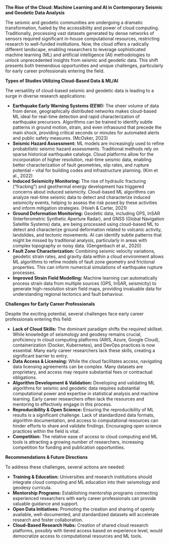 **The Rise of the Cloud: Machine Learning and AI in Contemporary Seismic and Geodetic Data Analysis**

The seismic and geodetic communities are undergoing a dramatic transformation, fueled by the accessibility and power of cloud computing. Traditionally, processing vast datasets generated by dense networks of sensors required significant in-house computational resources, restricting research to well-funded institutions. Now, the cloud offers a radically different landscape, enabling researchers to leverage sophisticated machine learning (ML) and artificial intelligence (AI) methodologies to unlock unprecedented insights from seismic and geodetic data. This shift presents both tremendous opportunities and unique challenges, particularly for early career professionals entering the field.

**Types of Studies Utilizing Cloud-Based Data & ML/AI**

The versatility of cloud-based seismic and geodetic data is leading to a surge in diverse research applications:

* **Earthquake Early Warning Systems (EEW):**  The sheer volume of data from dense, geographically distributed networks makes cloud-based ML ideal for real-time detection and rapid characterization of earthquake precursors. Algorithms can be trained to identify subtle patterns in ground motion, strain, and even infrasound that precede the main shock, providing critical seconds or minutes for automated alerts and public safety measures. (McOsker, 2023)
* **Seismic Hazard Assessment:** ML models are increasingly used to refine probabilistic seismic hazard assessments. Traditional methods rely on sparse historical earthquake catalogs. Cloud platforms allow for the incorporation of higher resolution, real-time seismic data, enabling better characterization of fault geometries, slip rates, and rupture potential – vital for building codes and infrastructure planning. (Kim et al., 2022)
* **Induced Seismicity Monitoring:**  The rise of hydraulic fracturing (“fracking”) and geothermal energy development has triggered concerns about induced seismicity. Cloud-based ML algorithms can analyze real-time seismic data to detect and characterize induced seismicity events, helping to assess the risk posed by these activities and inform mitigation strategies. (Hsieh & Carter, 2021)
* **Ground Deformation Monitoring:** Geodetic data, including GPS, InSAR (Interferometric Synthetic Aperture Radar), and GNSS (Global Navigation Satellite Systems) data, are being processed using cloud-based ML to detect and characterize ground deformation related to volcanic activity, landslides, and tectonic movements.  AI can identify subtle patterns that might be missed by traditional analysis, particularly in areas with complex topography or noisy data. (Gengenbach et al., 2020)
* **Fault Zone Characterization:** Combining seismic velocity variations, geodetic strain rates, and gravity data within a cloud environment allows ML algorithms to refine models of fault zone geometry and frictional properties. This can inform numerical simulations of earthquake rupture processes.
* **Improved Strain Field Modelling:** Machine learning can automatically process strain data from multiple sources (GPS, InSAR, seismicity) to generate high-resolution strain field maps, providing invaluable data for understanding regional tectonics and fault behaviour.

**Challenges for Early Career Professionals**

Despite the exciting potential, several challenges face early career professionals entering this field:

* **Lack of Cloud Skills:** The dominant paradigm shifts the required skillset. While knowledge of seismology and geodesy remains crucial, proficiency in cloud computing platforms (AWS, Azure, Google Cloud), containerization (Docker, Kubernetes), and DevOps practices is now essential. Many early career researchers lack these skills, creating a significant barrier to entry.
* **Data Access & Licensing:** While the cloud facilitates access, navigating data licensing agreements can be complex. Many datasets are proprietary, and access may require substantial fees or contractual obligations.
* **Algorithm Development & Validation:** Developing and validating ML algorithms for seismic and geodetic data requires substantial computational power and expertise in statistical analysis and machine learning. Early career researchers often lack the resources and mentoring to effectively engage in this process.
* **Reproducibility & Open Science:** Ensuring the reproducibility of ML results is a significant challenge.  Lack of standardized data formats, algorithm documentation, and access to computational resources can hinder efforts to share and validate findings. Encouraging open science practices within the field is vital.
* **Competition:** The relative ease of access to cloud computing and ML tools is attracting a growing number of researchers, increasing competition for funding and publication opportunities.

**Recommendations & Future Directions**

To address these challenges, several actions are needed:

* **Training & Education:** Universities and research institutions should integrate cloud computing and ML education into their seismology and geodesy curricula.
* **Mentorship Programs:** Establishing mentorship programs connecting experienced researchers with early career professionals can provide valuable guidance and support.
* **Open Data Initiatives:** Promoting the creation and sharing of openly available, well-documented, and standardized datasets will accelerate research and foster collaboration.
* **Cloud-Based Research Hubs:** Creation of shared cloud research platforms, possibly with tiered access based on experience level, would democratize access to computational resources and ML tools.